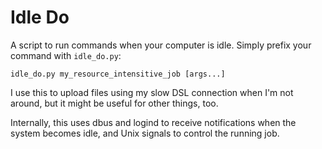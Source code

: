 # Idle Do

A script to run commands when your computer is idle. Simply prefix your command
with `idle_do.py`:

```idle_do.py my_resource_intensitive_job [args...]```

I use this to upload files using my slow DSL connection when I'm not around,
but it might be useful for other things, too.

Internally, this uses dbus and logind to receive notifications when the system
becomes idle, and Unix signals to control the running job.
